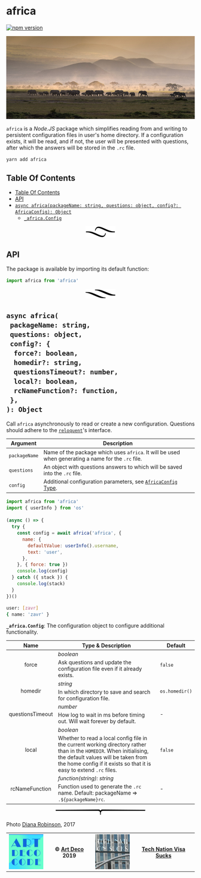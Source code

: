 # africa

[![npm version](https://badge.fury.io/js/africa.svg)](https://npmjs.org/package/africa)

<a href="https://npmjs.org/packages/africa">
    <img src="./africa.jpg" alt="Africa" />
</a>

`africa` is a _Node.JS_ package which simplifies reading from and writing to persistent configuration files in user's home directory. If a configuration exists, it will be read, and if not, the user will be presented with questions, after which the answers will be stored in the `.rc` file.

```sh
yarn add africa
```

## Table Of Contents

- [Table Of Contents](#table-of-contents)
- [API](#api)
- [`async africa(packageName: string, questions: object, config?: AfricaConfig): Object`](#async-africapackagename-stringquestions-objectconfig-force-booleanhomedir-stringquestionstimeout-numberlocal-booleanrcnamefunction-function-object)
  * [`_africa.Config`](#type-_africaconfig)

<p align="center"><a href="#table-of-contents">
  <img src="/.documentary/section-breaks/0.svg?sanitize=true">
</a></p>

## API

The package is available by importing its default function:

```js
import africa from 'africa'
```

<p align="center"><a href="#table-of-contents">
  <img src="/.documentary/section-breaks/1.svg?sanitize=true">
</a></p>

## `async africa(`<br/>&nbsp;&nbsp;`packageName: string,`<br/>&nbsp;&nbsp;`questions: object,`<br/>&nbsp;&nbsp;`config?: {`<br/>&nbsp;&nbsp;&nbsp;&nbsp;`force?: boolean,`<br/>&nbsp;&nbsp;&nbsp;&nbsp;`homedir?: string,`<br/>&nbsp;&nbsp;&nbsp;&nbsp;`questionsTimeout?: number,`<br/>&nbsp;&nbsp;&nbsp;&nbsp;`local?: boolean,`<br/>&nbsp;&nbsp;&nbsp;&nbsp;`rcNameFunction?: function,`<br/>&nbsp;&nbsp;`},`<br/>`): Object`

Call `africa` asynchronously to read or create a new configuration. Questions should adhere to the [`reloquent`][2]'s interface.

|   Argument    |                                             Description                                             |
| ------------- | --------------------------------------------------------------------------------------------------- |
| `packageName` | Name of the package which uses `africa`. It will be used when generating a name for the `.rc` file. |
| `questions` | An object with questions answers to which will be saved into the `.rc` file. |
| `config` | Additional configuration parameters, see [`AfricaConfig` Type](#africaconfig-type). |

```javascript
import africa from 'africa'
import { userInfo } from 'os'

(async () => {
  try {
    const config = await africa('africa', {
      name: {
        defaultValue: userInfo().username,
        text: 'user',
      },
    }, { force: true })
    console.log(config)
  } catch ({ stack }) {
    console.log(stack)
  }
})()
```

```sh
user: [zavr]
{ name: 'zavr' }
```

<strong><a name="type-_africaconfig">`_africa.Config`</a></strong>: The configuration object to configure additional functionality.
<table>
 <thead><tr>
  <th>Name</th>
  <th>Type &amp; Description</th>
  <th>Default</th>
 </tr></thead>
 <tr>
  <td rowSpan="3" align="center">force</td>
  <td><em>boolean</em></td>
  <td rowSpan="3"><code>false</code></td>
 </tr>
 <tr></tr>
 <tr>
  <td>Ask questions and update the configuration file even if it already exists.</td>
 </tr>
 <tr>
  <td rowSpan="3" align="center">homedir</td>
  <td><em>string</em></td>
  <td rowSpan="3"><code>os.homedir()</code></td>
 </tr>
 <tr></tr>
 <tr>
  <td>In which directory to save and search for configuration file.</td>
 </tr>
 <tr>
  <td rowSpan="3" align="center">questionsTimeout</td>
  <td><em>number</em></td>
  <td rowSpan="3">-</td>
 </tr>
 <tr></tr>
 <tr>
  <td>How log to wait in ms before timing out. Will wait forever by default.</td>
 </tr>
 <tr>
  <td rowSpan="3" align="center">local</td>
  <td><em>boolean</em></td>
  <td rowSpan="3"><code>false</code></td>
 </tr>
 <tr></tr>
 <tr>
  <td>Whether to read a local config file in the current working directory rather than in the <code>HOMEDIR</code>. When initialising, the default values will be taken from the home config if it exists so that it is easy to extend <code>.rc</code> files.</td>
 </tr>
 <tr>
  <td rowSpan="3" align="center">rcNameFunction</td>
  <td><em>function(string): string</em></td>
  <td rowSpan="3">-</td>
 </tr>
 <tr></tr>
 <tr>
  <td>Function used to generate the <code>.rc</code> name. Default: packageName =&gt; <code>.${packageName}rc</code>.</td>
 </tr>
</table>



<p align="center"><a href="#table-of-contents">
  <img src="/.documentary/section-breaks/-1.svg?sanitize=true">
</a></p>

Photo [Diana Robinson][3], 2017

<table>
  <tr>
    <th>
      <a href="https://artd.eco">
        <img width="100" src="https://raw.githubusercontent.com/wrote/wrote/master/images/artdeco.png"
          alt="Art Deco">
      </a>
    </th>
    <th>© <a href="https://artd.eco">Art Deco</a>   2019</th>
    <th>
      <a href="https://www.technation.sucks" title="Tech Nation Visa">
        <img width="100" src="https://raw.githubusercontent.com/idiocc/cookies/master/wiki/arch4.jpg"
          alt="Tech Nation Visa">
      </a>
    </th>
    <th><a href="https://www.technation.sucks">Tech Nation Visa Sucks</a></th>
  </tr>
</table>

[2]: https://www.npmjs.com/package/reloquent
[3]: https://www.flickr.com/photos/dianasch/31316774424/in/photolist-PHmDYC-moFj48-Q4Aya5-63Gpiw-mLTkJi-VNKhAn-Rz3Mrh-62BZoA-5q9HuM-6cnt7G-5Jv17M-zn5DFn-5QA73Q-6xjraT-aqGVsL-odrGp-azaw9g-wJQZ9M-4nGawg-4rHcYe-atRxbW-5JYiwy-eki9WF-ahdLm5-aTm2jZ-bp9exn-9xL37X-NBPkZ9-38Exqu-69Wv9G-7yxhvg-8GsnfW-agEC2n-svkzJf-k1ihc6-pPd9Aj-5SuyNP-aAg4Gf-DAMWZ1-DHceLL-oCxZ7U-pQe8E4-y875RB-c21GHN-dNZXJ3-NJ5yVx-e663y6-e6bFDq-jYo6Sm-cem5Xu